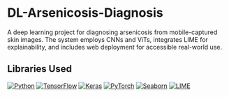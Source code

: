 # DL-Arsenicosis-Diagnosis
A deep learning project for diagnosing arsenicosis from mobile-captured skin images. The system employs CNNs and ViTs, integrates LIME for explainability, and includes web deployment for accessible real-world use.

## Libraries Used

[![Python](https://img.shields.io/badge/Python-3.11-blue)](https://www.python.org/)
[![TensorFlow](https://img.shields.io/badge/TensorFlow-2.14-orange)](https://www.tensorflow.org/)
[![Keras](https://img.shields.io/badge/Keras-2.14-red)](https://keras.io/)
[![PyTorch](https://img.shields.io/badge/PyTorch-2.1-darkred)](https://pytorch.org/)
[![Seaborn](https://img.shields.io/badge/Seaborn-0.12.2-green)](https://seaborn.pydata.org/)
[![LIME](https://img.shields.io/badge/LIME-0.2-yellow)](https://github.com/marcotcr/lime)




